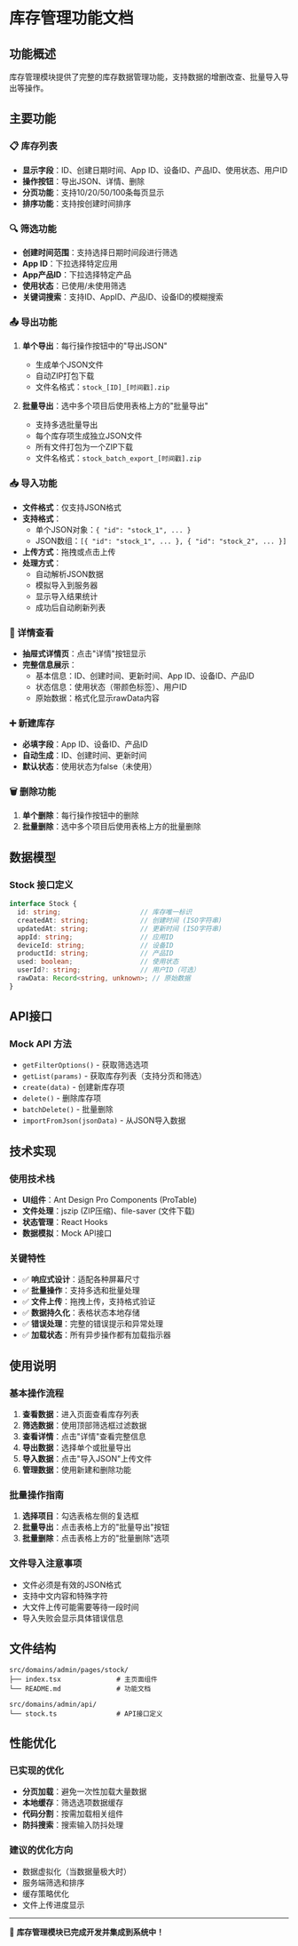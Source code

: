 # 库存管理功能文档

## 功能概述

库存管理模块提供了完整的库存数据管理功能，支持数据的增删改查、批量导入导出等操作。

## 主要功能

### 📋 库存列表
- **显示字段**：ID、创建日期时间、App ID、设备ID、产品ID、使用状态、用户ID
- **操作按钮**：导出JSON、详情、删除
- **分页功能**：支持10/20/50/100条每页显示
- **排序功能**：支持按创建时间排序

### 🔍 筛选功能
- **创建时间范围**：支持选择日期时间段进行筛选
- **App ID**：下拉选择特定应用
- **App产品ID**：下拉选择特定产品
- **使用状态**：已使用/未使用筛选
- **关键词搜索**：支持ID、AppID、产品ID、设备ID的模糊搜索

### 📤 导出功能
1. **单个导出**：每行操作按钮中的"导出JSON"
   - 生成单个JSON文件
   - 自动ZIP打包下载
   - 文件名格式：`stock_[ID]_[时间戳].zip`

2. **批量导出**：选中多个项目后使用表格上方的"批量导出"
   - 支持多选批量导出
   - 每个库存项生成独立JSON文件
   - 所有文件打包为一个ZIP下载
   - 文件名格式：`stock_batch_export_[时间戳].zip`

### 📥 导入功能
- **文件格式**：仅支持JSON格式
- **支持格式**：
  - 单个JSON对象：`{ "id": "stock_1", ... }`
  - JSON数组：`[{ "id": "stock_1", ... }, { "id": "stock_2", ... }]`
- **上传方式**：拖拽或点击上传
- **处理方式**：
  - 自动解析JSON数据
  - 模拟导入到服务器
  - 显示导入结果统计
  - 成功后自动刷新列表

### 📝 详情查看
- **抽屉式详情页**：点击"详情"按钮显示
- **完整信息展示**：
  - 基本信息：ID、创建时间、更新时间、App ID、设备ID、产品ID
  - 状态信息：使用状态（带颜色标签）、用户ID
  - 原始数据：格式化显示rawData内容

### ➕ 新建库存
- **必填字段**：App ID、设备ID、产品ID
- **自动生成**：ID、创建时间、更新时间
- **默认状态**：使用状态为false（未使用）

### 🗑️ 删除功能
1. **单个删除**：每行操作按钮中的删除
2. **批量删除**：选中多个项目后使用表格上方的批量删除

## 数据模型

### Stock 接口定义
```typescript
interface Stock {
  id: string;                    // 库存唯一标识
  createdAt: string;             // 创建时间 (ISO字符串)
  updatedAt: string;             // 更新时间 (ISO字符串)
  appId: string;                 // 应用ID
  deviceId: string;              // 设备ID
  productId: string;             // 产品ID
  used: boolean;                 // 使用状态
  userId?: string;               // 用户ID（可选）
  rawData: Record<string, unknown>; // 原始数据
}
```

## API接口

### Mock API 方法
- `getFilterOptions()` - 获取筛选选项
- `getList(params)` - 获取库存列表（支持分页和筛选）
- `create(data)` - 创建新库存项
- `delete()` - 删除库存项
- `batchDelete()` - 批量删除
- `importFromJson(jsonData)` - 从JSON导入数据

## 技术实现

### 使用技术栈
- **UI组件**：Ant Design Pro Components (ProTable)
- **文件处理**：jszip (ZIP压缩)、file-saver (文件下载)
- **状态管理**：React Hooks
- **数据模拟**：Mock API接口

### 关键特性
- ✅ **响应式设计**：适配各种屏幕尺寸
- ✅ **批量操作**：支持多选和批量处理
- ✅ **文件上传**：拖拽上传，支持格式验证
- ✅ **数据持久化**：表格状态本地存储
- ✅ **错误处理**：完整的错误提示和异常处理
- ✅ **加载状态**：所有异步操作都有加载指示器

## 使用说明

### 基本操作流程
1. **查看数据**：进入页面查看库存列表
2. **筛选数据**：使用顶部筛选框过滤数据
3. **查看详情**：点击"详情"查看完整信息
4. **导出数据**：选择单个或批量导出
5. **导入数据**：点击"导入JSON"上传文件
6. **管理数据**：使用新建和删除功能

### 批量操作指南
1. **选择项目**：勾选表格左侧的复选框
2. **批量导出**：点击表格上方的"批量导出"按钮
3. **批量删除**：点击表格上方的"批量删除"选项

### 文件导入注意事项
- 文件必须是有效的JSON格式
- 支持中文内容和特殊字符
- 大文件上传可能需要等待一段时间
- 导入失败会显示具体错误信息

## 文件结构
```
src/domains/admin/pages/stock/
├── index.tsx              # 主页面组件
└── README.md              # 功能文档

src/domains/admin/api/
└── stock.ts               # API接口定义
```

## 性能优化

### 已实现的优化
- **分页加载**：避免一次性加载大量数据
- **本地缓存**：筛选选项数据缓存
- **代码分割**：按需加载相关组件
- **防抖搜索**：搜索输入防抖处理

### 建议的优化方向
- 数据虚拟化（当数据量极大时）
- 服务端筛选和排序
- 缓存策略优化
- 文件上传进度显示

---

🎉 **库存管理模块已完成开发并集成到系统中！**